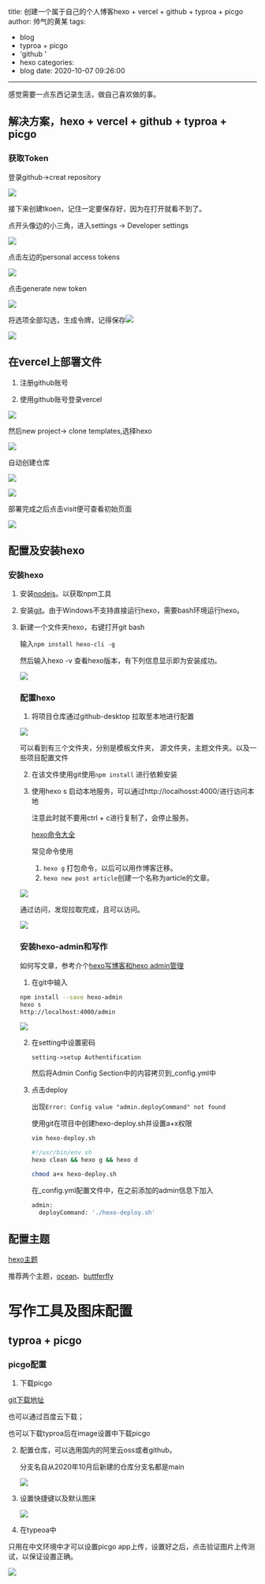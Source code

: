 title: 创建一个属于自己的个人博客hexo + vercel + github + typroa + picgo
author: 帅气的黄某
tags:
  - blog
  - typroa + picgo
  - 'github '
  - hexo
categories:
  - blog
date: 2020-10-07 09:26:00
---
感觉需要一点东西记录生活，做自己喜欢做的事。
## 解决方案，hexo + vercel + github + typroa + picgo

### 获取Token

登录github->creat repository

![](https://hhl-pic.oss-cn-hangzhou.aliyuncs.com/myblog-pic/image-20210306203608321.png)

接下来创建tkoen，记住一定要保存好，因为在打开就看不到了。

点开头像边的小三角，进入settings -> Developer settings

![](https://hhl-pic.oss-cn-hangzhou.aliyuncs.com/myblog-pic/image-20210306204358585.png)

点击左边的personal access tokens

![](https://hhl-pic.oss-cn-hangzhou.aliyuncs.com/myblog-pic/image-20210306204458926.png)

点击generate new token

![](https://hhl-pic.oss-cn-hangzhou.aliyuncs.com/myblog-pic/image-20210306204717676.png)

将选项全部勾选，生成令牌，记得保存![](https://hhl-pic.oss-cn-hangzhou.aliyuncs.com/myblog-pic/image-20210306205053298.png)

![](https://hhl-pic.oss-cn-hangzhou.aliyuncs.com/myblog-pic/image-20210306205357869.png)

## 在vercel上部署文件

1. 注册github账号

2. 使用github账号登录vercel

![](https://hhl-pic.oss-cn-hangzhou.aliyuncs.com/myblog-pic/image-20210306201019455.png)

然后new project-> clone templates,选择hexo

![](https://hhl-pic.oss-cn-hangzhou.aliyuncs.com/myblog-pic/image-20210307072423530.png)

自动创建仓库

![](https://hhl-pic.oss-cn-hangzhou.aliyuncs.com/myblog-pic/image-20210307072556803.png)

![](https://hhl-pic.oss-cn-hangzhou.aliyuncs.com/myblog-pic/image-20210307072748488.png)

部署完成之后点击visit便可查看初始页面

![](https://hhl-pic.oss-cn-hangzhou.aliyuncs.com/myblog-pic/image-20210307072905672.png)

##  配置及安装hexo

### 安装hexo

1. 安装[nodejs](https://nodejs.org/en/)。以获取npm工具

2. 安装[git](https://git-scm.com/download/win)。由于Windows不支持直接运行hexo，需要bash环境运行hexo。

3. 新建一个文件夹hexo，右键打开git bash

   输入`npm install hexo-cli -g` 

   然后输入hexo -v 查看hexo版本，有下列信息显示即为安装成功。

   ![](https://hhl-pic.oss-cn-hangzhou.aliyuncs.com/myblog-pic/image-20210307003954069.png)

   ### 配置hexo

   1. 将项目仓库通过github-desktop 拉取至本地进行配置

   ![](https://hhl-pic.oss-cn-hangzhou.aliyuncs.com/myblog-pic/image-20210307073826136.png)

   可以看到有三个文件夹，分别是模板文件夹， 源文件夹，主题文件夹。以及一些项目配置文件

   2. 在该文件使用git使用`npm install` 进行依赖安装

   3. 使用hexo s 启动本地服务，可以通过http://localhosst:4000/进行访问本地

      注意此时就不要用ctrl + c进行复制了，会停止服务。

      [hexo命令大全](https://hexo.io/zh-cn/docs/commands.html)

      常见命令使用

      1. `hexo g` 打包命令，以后可以用作博客迁移。
      2. `hexo new post article`创建一个名称为article的文章。

      

   ![](https://hhl-pic.oss-cn-hangzhou.aliyuncs.com/myblog-pic/image-20210307074518304.png)

   通过访问，发现拉取完成，且可以访问。

   ![](https://hhl-pic.oss-cn-hangzhou.aliyuncs.com/myblog-pic/image-20210307074838340.png)

   ### 安装hexo-admin和写作

   如何写文章，参考介个[hexo写博客和hexo admin管理](https://blog.csdn.net/qq_43645530/article/details/104137915)

   1. 在git中输入

   ```bash
   npm install --save hexo-admin
   hexo s
   http://localhost:4000/admin
   
   ```

   ![](https://hhl-pic.oss-cn-hangzhou.aliyuncs.com/myblog-pic/image-20210307081856521.png)

   2. 在setting中设置密码

      `setting->setup Authentification `

      然后将Admin Config Section中的内容拷贝到_config.yml中

   3. 点击deploy

      出现`Error: Config value "admin.deployCommand" not found`

      使用git在项目中创建hexo-deploy.sh并设置a+x权限

      ``` bash
      vim hexo-deploy.sh
      
      #!/usr/bin/env sh
      hexo clean && hexo g && hexo d
      
      chmod a+x hexo-deploy.sh
      ```

      在_config.yml配置文件中，在之前添加的admin信息下加入

      ``` bash
      admin:
        deployCommand: './hexo-deploy.sh'
      ```

  

## 配置主题

[hexo主题](https://hexo.io/themes/)

推荐两个主题，[ocean](https://zhwangart.com/2018/11/30/Ocean/)、[buttferfly](https://butterfly.js.org/posts/21cfbf15/#%E5%8D%87%E7%B4%9A%E5%BB%BA%E8%AD%B0)    

      

   

# 写作工具及图床配置

## typroa + picgo

### picgo配置

1. 下载picgo

[git下载地址](https://codechina.csdn.net/mirrors/molunerfinn/picgo?utm_source=csdn_github_accelerator)

也可以通过百度云下载；

也可以下载typroa后在image设置中下载picgo

2. 配置仓库，可以选用国内的阿里云oss或者github。

   分支名自从2020年10月后新建的仓库分支名都是main

   ![](https://hhl-pic.oss-cn-hangzhou.aliyuncs.com/myblog-pic/image-20210306211347651.png)

3. 设置快捷键以及默认图床

   ![](https://hhl-pic.oss-cn-hangzhou.aliyuncs.com/myblog-pic/image-20210306212919807.png)

4. 在typeoa中

只用在中文环境中才可以设置picgo app上传，设置好之后，点击验证图片上传测试，以保证设置正确。

![](https://hhl-pic.oss-cn-hangzhou.aliyuncs.com/myblog-pic/image-20210306224803136.png)